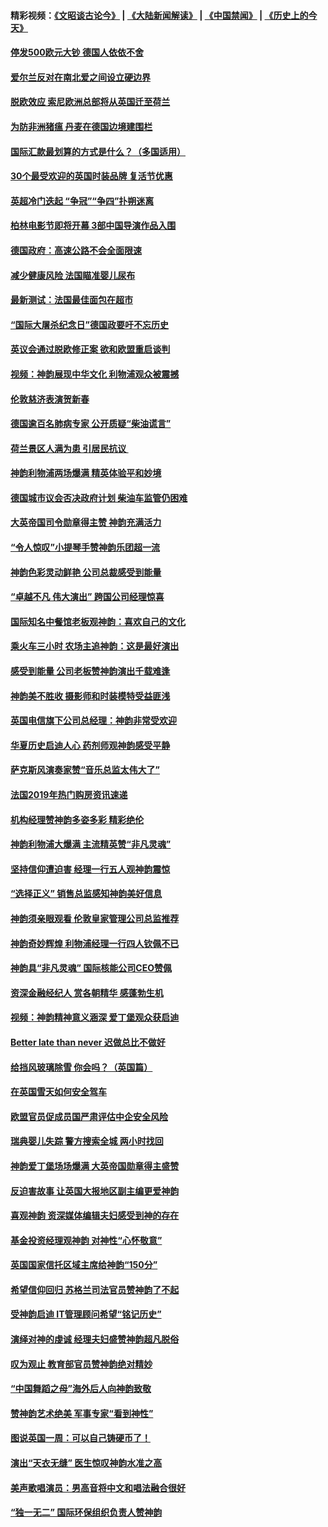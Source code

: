 #### 精彩视频：[《文昭谈古论今》](https://github.com/gfw-breaker/wenzhao) | [《大陆新闻解读》](https://github.com/gfw-breaker/ntdtv-comedy) | [《中国禁闻》](https://github.com/gfw-breaker/ntdtv-news) | [《历史上的今天》](https://github.com/gfw-breaker/today-in-history) 

#### [停发500欧元大钞 德国人依依不舍](../pages/nsc974/n11015417.md?t=01311530) 

#### [爱尔兰反对在南北爱之间设立硬边界](../pages/nsc974/n11015382.md?t=01311530) 

#### [脱欧效应 索尼欧洲总部将从英国迁至荷兰](../pages/nsc974/n11015209.md?t=01311530) 

#### [为防非洲猪瘟 丹麦在德国边境建围栏](../pages/nsc974/n11014368.md?t=01311530) 

#### [国际汇款最划算的方式是什么？（多国适用）](../pages/nsc974/n9224895.md?t=01311530) 

#### [30个最受欢迎的英国时装品牌 复活节优惠](../pages/nsc974/n8631105.md?t=01311530) 

#### [英超冷门迭起 “争冠”“争四”扑朔迷离](../pages/nsc974/n11014053.md?t=01311530) 

#### [柏林电影节即将开幕 3部中国导演作品入围](../pages/nsc974/n11013824.md?t=01311530) 

#### [德国政府：高速公路不会全面限速](../pages/nsc974/n11013841.md?t=01311530) 

#### [减少健康风险 法国瞄准婴儿尿布](../pages/nsc974/n11012630.md?t=01311530) 

#### [最新测试：法国最佳面包在超市](../pages/nsc974/n11012842.md?t=01311530) 

#### [“国际大屠杀纪念日”德国政要吁不忘历史](../pages/nsc974/n11012513.md?t=01311530) 

#### [英议会通过脱欧修正案 欲和欧盟重启谈判](../pages/nsc974/n11011622.md?t=01311530) 

#### [视频：神韵展现中华文化 利物浦观众被震撼](../pages/nsc974/n11011005.md?t=01311530) 

#### [伦敦慈济表演贺新春](../pages/nsc974/n11011139.md?t=01311530) 

#### [德国逾百名肺病专家 公开质疑“柴油谎言”](../pages/nsc974/n11010325.md?t=01311530) 

#### [荷兰景区人满为患 引居民抗议 ](../pages/nsc974/n11010747.md?t=01311530) 

#### [神韵利物浦两场爆满 精英体验平和妙境](../pages/nsc974/n11010417.md?t=01311530) 

#### [德国城市议会否决政府计划 柴油车监管仍困难](../pages/nsc974/n11010716.md?t=01311530) 

#### [大英帝国司令勋章得主赞 神韵充满活力](../pages/nsc974/n11009434.md?t=01311530) 

#### [“令人惊叹”小提琴手赞神韵乐团超一流](../pages/nsc974/n11009535.md?t=01311530) 

#### [神韵色彩灵动鲜艳 公司总裁感受到能量](../pages/nsc974/n11009391.md?t=01311530) 

#### [“卓越不凡 伟大演出” 跨国公司经理惊喜](../pages/nsc974/n11009359.md?t=01311530) 

#### [国际知名中餐馆老板观神韵：喜欢自己的文化](../pages/nsc974/n11009314.md?t=01311530) 

#### [乘火车三小时 农场主追神韵：这是最好演出](../pages/nsc974/n11009299.md?t=01311530) 

#### [感受到能量 公司老板赞神韵演出千载难逢](../pages/nsc974/n11009226.md?t=01311530) 

#### [神韵美不胜收 摄影师和时装模特受益匪浅](../pages/nsc974/n11009171.md?t=01311530) 

#### [英国电信旗下公司总经理：神韵非常受欢迎](../pages/nsc974/n11008992.md?t=01311530) 

#### [华夏历史启迪人心 药剂师观神韵感受平静](../pages/nsc974/n11007232.md?t=01311530) 

#### [萨克斯风演奏家赞“音乐总监太伟大了”](../pages/nsc974/n11007174.md?t=01311530) 

#### [法国2019年热门购房资讯速递](../pages/nsc974/n10947033.md?t=01311530) 

#### [机构经理赞神韵多姿多彩 精彩绝伦](../pages/nsc974/n11006484.md?t=01311530) 

#### [神韵利物浦大爆满 主流精英赞“非凡灵魂”](../pages/nsc974/n11006697.md?t=01311530) 

#### [坚持信仰遭迫害 经理一行五人观神韵震惊](../pages/nsc974/n11006523.md?t=01311530) 

#### [“选择正义” 销售总监感知神韵美好信息](../pages/nsc974/n11006437.md?t=01311530) 

#### [神韵须亲眼观看 伦敦皇家管理公司总监推荐](../pages/nsc974/n11006402.md?t=01311530) 

#### [神韵奇妙辉煌 利物浦经理一行四人钦佩不已](../pages/nsc974/n11006397.md?t=01311530) 

#### [神韵具“非凡灵魂” 国际核能公司CEO赞佩](../pages/nsc974/n11006353.md?t=01311530) 

#### [资深金融经纪人 赏各朝精华 感蓬勃生机](../pages/nsc974/n11006347.md?t=01311530) 

#### [视频：神韵精神意义涵深 爱丁堡观众获启迪](../pages/nsc974/n11004622.md?t=01311530) 

#### [Better late than never 迟做总比不做好](../pages/nsc974/n11004768.md?t=01311530) 

#### [给挡风玻璃除雪 你会吗？（英国篇）](../pages/nsc974/n11004765.md?t=01311530) 

#### [在英国雪天如何安全驾车](../pages/nsc974/n11004758.md?t=01311530) 

#### [欧盟官员促成员国严肃评估中企安全风险](../pages/nsc974/n11004719.md?t=01311530) 

#### [瑞典婴儿失踪 警方搜索全城 两小时找回](../pages/nsc974/n11004065.md?t=01311530) 

#### [神韵爱丁堡场场爆满 大英帝国勋章得主盛赞](../pages/nsc974/n11003114.md?t=01311530) 

#### [反迫害故事 让英国大报地区副主编更爱神韵](../pages/nsc974/n11003184.md?t=01311530) 

#### [喜观神韵 资深媒体编辑夫妇感受到神的存在](../pages/nsc974/n11003116.md?t=01311530) 

#### [基金投资经理观神韵 对神性“心怀敬意”](../pages/nsc974/n11003069.md?t=01311530) 

#### [英国国家信托区域主席给神韵“150分”](../pages/nsc974/n11003048.md?t=01311530) 

#### [希望信仰回归 苏格兰司法官员赞神韵了不起](../pages/nsc974/n11003060.md?t=01311530) 

#### [受神韵启迪 IT管理顾问希望“铭记历史”](../pages/nsc974/n11003055.md?t=01311530) 

#### [演绎对神的虔诚 经理夫妇盛赞神韵超凡脱俗](../pages/nsc974/n11003014.md?t=01311530) 

#### [叹为观止 教育部官员赞神韵绝对精妙](../pages/nsc974/n11003000.md?t=01311530) 

#### [“中国舞蹈之母”海外后人向神韵致敬](../pages/nsc974/n11002983.md?t=01311530) 

#### [赞神韵艺术绝美 军事专家“看到神性”](../pages/nsc974/n11002960.md?t=01311530) 

#### [图说英国一周：可以自己铸硬币了！](../pages/nsc974/n11002835.md?t=01311530) 

#### [演出“天衣无缝” 医生惊叹神韵水准之高](../pages/nsc974/n11002806.md?t=01311530) 

#### [美声歌唱演员：男高音将中文和唱法融合很好](../pages/nsc974/n11002784.md?t=01311530) 

#### [“独一无二” 国际环保组织负责人赞神韵](../pages/nsc974/n11002679.md?t=01311530) 

